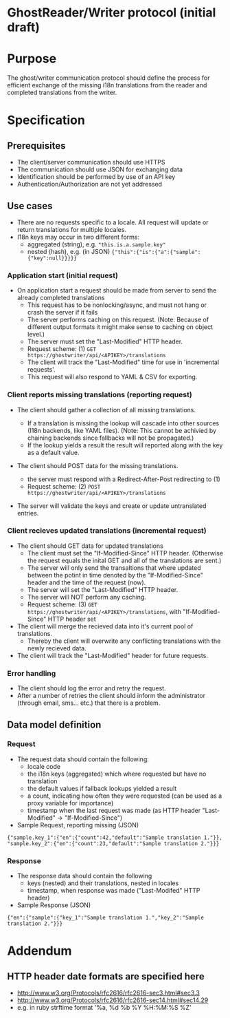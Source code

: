 GhostReader/Writer protocol (initial draft)
===========================================

# Purpose

The ghost/writer communication protocol should define the process for
efficient exchange of the missing i18n translations from the reader and
completed translations from the writer.

# Specification

## Prerequisites

* The client/server communication should use HTTPS
* The communication should use JSON for exchanging data
* Identification should be performed by use of an API key
* Authentication/Authorization are not yet addressed

## Use cases

* There are no requests specific to a locale. All request will update
  or return translations for multiple locales.
* I18n keys may occur in two different forms:
  - aggregated (string), e.g. `"this.is.a.sample.key"`
  - nested (hash), e.g. (in JSON) `{"this":{"is":{"a":{"sample":{"key":null}}}}}`

### Application start (initial request)

* On application start a request should be made from server to send the
  already completed translations
  - This request has to be nonlocking/async, and must not hang or
    crash the server if it fails
  - The server performs caching on this request. (Note: Because of
    different output formats it might make sense to caching on object
    level.)
  - The server must set the "Last-Modified" HTTP header.
  - Request scheme: (1) `GET https://ghostwriter/api/<APIKEY>/translations`
  - The client will track the "Last-Modified" time for use in
    'incremental requests'.
  - This request will also respond to YAML & CSV for exporting.

### Client reports missing translations (reporting request)

* The client should gather a collection of all missing translations.
  - If a translation is missing the lookup will cascade into other
    sources (I18n backends, like YAML files). (Note: This cannot be
    achivied by chaining backends since fallbacks will not be
    propagated.)
  - If the lookup yields a result the result will reported along with
    the key as a default value.

* The client should POST data for the missing translations.
  - the server must respond with a Redirect-After-Post redirecting to (1)
  - Request scheme: (2) `POST https://ghostwriter/api/<APIKEY>/translations`

* The server will validate the keys and create or update untranslated
  entries.

### Client recieves updated translations (incremental request)

* The client should GET data for updated translations
  - The client must set the "If-Modified-Since" HTTP header. (Otherwise
    the request equals the inital GET and all of the translations are sent.)
  - The server will only send the transaltions that where updated
    between the potint in time denoted by the "If-Modified-Since"
    header and the time of the request (now).
  - The server will set the "Last-Modified" HTTP header.
  - The server will NOT perform any caching.
  - Request scheme: (3) `GET https://ghostwriter/api/<APIKEY>/translations`,
    with "If-Modified-Since" HTTP header set
* The client will merge the recieved data into it's current pool of
  translations.
  - Thereby the client will overwrite any conflicting translations
    with the newly recieved data.
* The client will track the "Last-Modified" header for future requests.

### Error handling

* The client should log the error and retry the request.
* After a number of retries the client should inform the administrator
  (through email, sms... etc.) that there is a problem.

## Data model definition

### Request

* The request data should contain the following:
  - locale code
  - the i18n keys (aggregated) which where requested but have no
    translation
  - the default values if fallback lookups yielded a result
  - a count, indicating how often they were requested (can be used
    as a proxy variable for importance)
  - timestamp when the last request was made
    (as HTTP header "Last-Modified" -> "If-Modified-Since")
* Sample Request, reporting missing (JSON)

```
{"sample.key_1":{"en":{"count":42,"default":"Sample translation 1."}},
"sample.key_2":{"en":{"count":23,"default":"Sample translation 2."}}}
```

### Response

* The response data should contain the following
  - keys (nested) and their translations, nested in locales
  - timestamp, when response was made ("Last-Modifed" HTTP header)
* Sample Response (JSON)

```
{"en":{"sample":{"key_1":"Sample translation 1.","key_2":"Sample translation 2."}}}
```

# Addendum

## HTTP header date formats are specified here

* http://www.w3.org/Protocols/rfc2616/rfc2616-sec3.html#sec3.3
* http://www.w3.org/Protocols/rfc2616/rfc2616-sec14.html#sec14.29
* e.g. in ruby strftime format '%a, %d %b %Y %H:%M:%S %Z'
